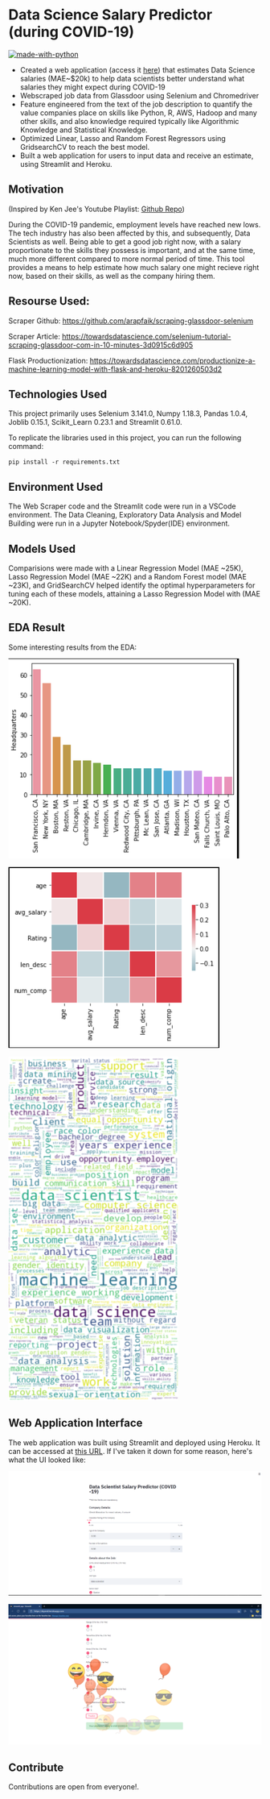 # Data Science Salary Predictor (during COVID-19)

[![made-with-python](https://img.shields.io/badge/Made%20with-Python-1f425f.svg)](https://www.python.org/)

- Created a web application (access it [here]('https://dspred.herokuapp.com/')) that estimates Data Science salaries (MAE~\$20k) to help data scientists better understand what salaries they might expect during COVID-19
- Webscraped job data from Glassdoor using Selenium and Chromedriver
- Feature engineered from the text of the job description to quantify the value companies place on skills like Python, R, AWS, Hadoop and many other skills, and also knowledge required typically like Algorithmic Knowledge and Statistical Knowledge.
- Optimized Linear, Lasso and Random Forest Regressors using GridsearchCV to reach the best model.
- Built a web application for users to input data and receive an estimate, using Streamlit and Heroku.

## Motivation

(Inspired by Ken Jee's Youtube Playlist: [Github Repo](https://github.com/PlayingNumbers/ds_salary_proj))

During the COVID-19 pandemic, employment levels have reached new lows. The tech industry has also been affected by this, and subsequently, Data Scientists as well. Being able to get a good job right now, with a salary proportionate to the skills they possess is important, and at the same time, much more different compared to more normal period of time. This tool provides a means to help estimate how much salary one might recieve right now, based on their skills, as well as the company hiring them.

## Resourse Used:

Scraper Github: https://github.com/arapfaik/scraping-glassdoor-selenium

Scraper Article: https://towardsdatascience.com/selenium-tutorial-scraping-glassdoor-com-in-10-minutes-3d0915c6d905

Flask Productionization: https://towardsdatascience.com/productionize-a-machine-learning-model-with-flask-and-heroku-8201260503d2


## Technologies Used

This project primarily uses Selenium 3.141.0, Numpy 1.18.3, Pandas 1.0.4, Joblib 0.15.1, Scikit_Learn 0.23.1 and Streamlit 0.61.0.

To replicate the libraries used in this project, you can run the following command:

```
pip install -r requirements.txt
```

## Environment Used

The Web Scraper code and the Streamlit code were run in a VSCode environment. The Data Cleaning, Exploratory Data Analysis and Model Building were run in a Jupyter Notebook/Spyder(IDE) environment.

## Models Used

Comparisions were made with a Linear Regression Model (MAE ~25K), Lasso Regression Model (MAE ~22K) and a Random Forest model (MAE ~23K), and GridSearchCV helped identify the optimal hyperparameters for tuning each of these models, attaining a Lasso Regression Model with (MAE ~20K).

## EDA Result

Some interesting results from the EDA:

![Plot1](/images/2.png)

![Plot2](/images/cor.png)

![Plot3](/images/s.png)


## Web Application Interface

The web application was built using Streamlit and deployed using Heroku. It can be accessed at [this URL]('https://dspred.herokuapp.com/'). If I've taken it down for some reason, here's what the UI looked like:



![DSS1](/images/f.png)



![DSS2](/images/we.png)

## Contribute

Contributions are open from everyone!.
